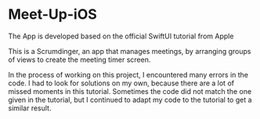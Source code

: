 # Meet-Up-iOS
The App is developed based on the official SwiftUI tutorial from Apple

This is a Scrumdinger, an app that manages meetings, by arranging groups 
of views to create the meeting timer screen. 

In the process of working on this project, I encountered many errors in the code. 
I had to look for solutions on my own, because there are a lot of missed moments in this tutorial. 
Sometimes the code did not match the one given in the tutorial, but I continued to adapt my code 
to the tutorial to get a similar result. 
